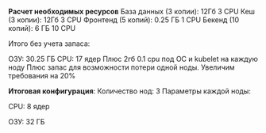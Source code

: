 **Расчет необходимых ресурсов**
База данных (3 копии): 12Гб 3 CPU
Кеш (3 копии): 12Гб 3 CPU
Фронтенд (5 копий): 0.25 ГБ 1 CPU
Бекенд (10 копий): 6 ГБ 10 CPU

Итого без учета запаса:

ОЗУ: 30.25 ГБ
CPU: 17 ядер
Плюс 2гб 0.1 cpu под ОС и kubelet на каждую ноду
Плюс запас для возможности потери одной ноды. Увеличим требования на 20%

**Итоговая конфигурация**:
Количество нод: 3
Параметры каждой ноды:

CPU: 8 ядер

ОЗУ: 32 ГБ
